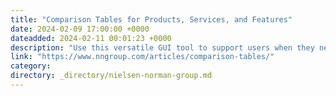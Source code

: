 ```yaml
---
title: "Comparison Tables for Products, Services, and Features"
date: 2024-02-09 17:00:00 +0000
dateadded: 2024-02-11 00:01:23 +0000
description: "Use this versatile GUI tool to support users when they need to make a decision that involves considering multiple attributes of a small number of items."
link: "https://www.nngroup.com/articles/comparison-tables/"
category:
directory: _directory/nielsen-norman-group.md
---
```

